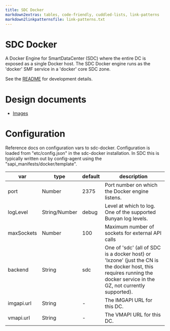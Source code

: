 ```yaml
---
title: SDC Docker
markdown2extras: tables, code-friendly, cuddled-lists, link-patterns
markdown2linkpatternsfile: link-patterns.txt
---
```

<!--
    This Source Code Form is subject to the terms of the Mozilla Public
    License, v. 2.0. If a copy of the MPL was not distributed with this
    file, You can obtain one at http://mozilla.org/MPL/2.0/.
-->

<!--
    Copyright (c) 2014, Joyent, Inc.
-->

# SDC Docker

A Docker Engine for SmartDataCenter (SDC) where the entire DC is exposed as
a single Docker host. The SDC Docker engine runs as the 'docker' SMF service
in a 'docker' core SDC zone.

See the [README](https://github.com/joyent/sdc-docker/blob/master/README.md)
for development details.


# Design documents

- [Images](./images.html)


# Configuration

Reference docs on configuration vars to sdc-docker. Configuration is loaded
from "etc/config.json" in the sdc-docker installation. In SDC this is
typically written out by config-agent using the
"sapi_manifests/docker/template".

| var | type | default | description |
| --- | ---- | ------- | ----------- |
| port | Number | 2375 | Port number on which the Docker engine listens. |
| logLevel | String/Number | debug | Level at which to log. One of the supported Bunyan log levels. |
| maxSockets | Number | 100 | Maximum number of sockets for external API calls |
| backend | String | sdc | One of 'sdc' (all of SDC is a docker host) or 'lxzone' (just the CN is the docker host, this requires running the docker service in the GZ, not currently supported). |
| imgapi.url | String | - | The IMGAPI URL for this DC. |
| vmapi.url | String | - | The VMAPI URL for this DC. |
